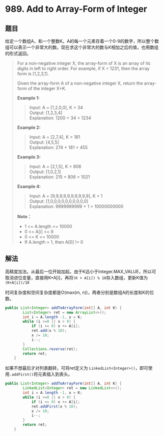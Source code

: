 # 989. Add to Array-Form of Integer

## 题目

给定一个数组A，和一个整数K。A的每一个元素存着一个0-9的数字，所以整个数组可以表示一个非常大的数。现在求这个非常大的数与K相加之后的值，也用数组的形式返回。

>For a non-negative integer X, the array-form of X is an array of its digits in left to right order.  For example, if X = 1231, then the array form is [1,2,3,1].
>
>Given the array-form A of a non-negative integer X, return the array-form of the integer X+K.
>
>**Example 1:**
>
>>Input: A = [1,2,0,0], K = 34  
>>Output: [1,2,3,4]  
>>Explanation: 1200 + 34 = 1234
>
>**Example 2:**
>
>>Input: A = [2,7,4], K = 181  
>>Output: [4,5,5]  
>>Explanation: 274 + 181 = 455
>
>**Example 3:**
>
>>Input: A = [2,1,5], K = 806  
>>Output: [1,0,2,1]  
>>Explanation: 215 + 806 = 1021  
>
>**Example 4:**
>
>>Input: A = [9,9,9,9,9,9,9,9,9,9], K = 1  
>>Output: [1,0,0,0,0,0,0,0,0,0,0]  
>>Explanation: 9999999999 + 1 = 10000000000
>
>**Note：**  
>
> - 1 <= A.length <= 10000
> - 0 <= A[i] <= 9
> - 0 <= K <= 10000
> - If A.length > 1, then A[0] != 0

## 解法

高精度加法。从最后一位开始加起。由于K远小于Integer.MAX_VALUE，所以可取消进位变量，直接用K+A[i]，再将`(K + A[i]) % 10`存入数组，更新K值为`(K+A[i])/10`

时间复杂度和空间复杂度都是O(max(m, n))，两者分别是数组A的长度和K的位数。

```java
public List<Integer> addToArrayForm(int[] A, int K) {
        List<Integer> ret = new ArrayList<>();
        int i = A.length -1, x = K;
        while (i >=0 || x > 0) {
            if (i >= 0) x += A[i];
            ret.add(x % 10);
            x /= 10;
            i--;
        }
        Collections.reverse(ret);
        return ret;
    }
```

如果不想最后才对列表翻转，可将ret定义为 `LinkedList<Integer>()`，即可使用`.addFirst()`将元素插入到表头。

```java
public List<Integer> addToArrayForm(int[] A, int K) {
        LinkedList<Integer> ret = new LinkedList<>();
        int i = A.length -1, x = K;
        while (i >=0 || x > 0) {
            if (i >= 0) x += A[i];
            ret.addFirst(x % 10);
            x /= 10;
            i--;
        }
        return ret;
    }
```
